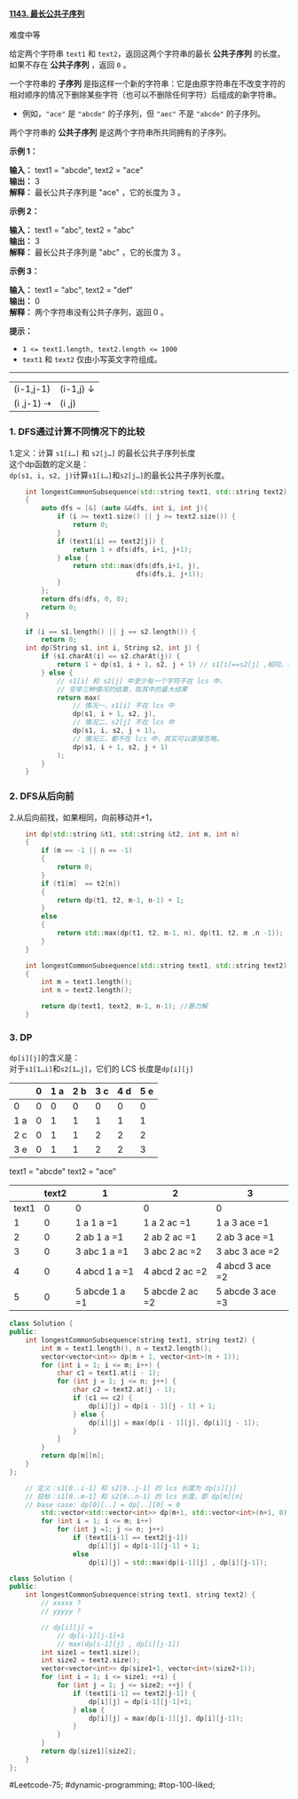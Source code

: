 #### [1143. 最长公共子序列](https://leetcode.cn/problems/longest-common-subsequence/)

难度中等

给定两个字符串 `text1` 和 `text2`，返回这两个字符串的最长 **公共子序列** 的长度。如果不存在 **公共子序列** ，返回 `0` 。

一个字符串的 **子序列** 是指这样一个新的字符串：它是由原字符串在不改变字符的相对顺序的情况下删除某些字符（也可以不删除任何字符）后组成的新字符串。

-   例如，`"ace"` 是 `"abcde"` 的子序列，但 `"aec"` 不是 `"abcde"` 的子序列。

两个字符串的 **公共子序列** 是这两个字符串所共同拥有的子序列。

**示例 1：**

**输入：** text1 = "abcde", text2 = "ace"  
**输出：** 3  
**解释：** 最长公共子序列是 "ace" ，它的长度为 3 。  

**示例 2：**

**输入：** text1 = "abc", text2 = "abc"  
**输出：** 3  
**解释：** 最长公共子序列是 "abc" ，它的长度为 3 。  

**示例 3：**

**输入：** text1 = "abc", text2 = "def"  
**输出：** 0  
**解释：** 两个字符串没有公共子序列，返回 0 。

**提示：**

-   `1 <= text1.length, text2.length <= 1000`
-   `text1` 和 `text2` 仅由小写英文字符组成。

---- ----

|             |           |
| ----------- | --------- |
| (i-1,j-1)   | (i-1,j) ↓ |
| (i  ,j-1) ⇢ | (i  ,j)   |

### 1. DFS通过计算不同情况下的比较
1.定义：计算 `s1[i…]` 和 `s2[j…]` 的最长公共子序列长度  
这个dp函数的定义是：  
`dp(s1, i, s2, j)`计算`s1[i…]`和`s2[j…]`的最长公共子序列长度。  
```cpp
    int longestCommonSubsequence(std::string text1, std::string text2)
    {
        auto dfs = [&] (auto &&dfs, int i, int j){
            if (i >= text1.size() || j >= text2.size()) {
                return 0;
            }
            if (text1[i] == text2[j]) {
                return 1 + dfs(dfs, i+1, j+1);
            } else {
                return std::max(dfs(dfs,i+1, j),
                                dfs(dfs,i, j+1));
            }
        };
        return dfs(dfs, 0, 0);
        return 0;
    }
```

```cpp
    if (i == s1.length() || j == s2.length()) {
        return 0;
    int dp(String s1, int i, String s2, int j) {
        if (s1.charAt(i) == s2.charAt(j)) {
            return 1 + dp(s1, i + 1, s2, j + 1) // s1[i]==s2[j] ,相同，在LCS中
        } else {
            // s1[i] 和 s2[j] 中至少有一个字符不在 lcs 中，
            // 穷举三种情况的结果，取其中的最大结果
            return max(
                // 情况一、s1[i] 不在 lcs 中
                dp(s1, i + 1, s2, j),
                // 情况二、s2[j] 不在 lcs 中
                dp(s1, i, s2, j + 1),
                // 情况三、都不在 lcs 中，其实可以直接忽略。
                dp(s1, i + 1, s2, j + 1)
            );
        }
    }
```

### 2. DFS从后向前  
2.从后向前找，如果相同，向前移动并+1，

```cpp
    int dp(std::string &t1, std::string &t2, int m, int n)
    {
        if (m == -1 || n == -1)
        {
            return 0;
        }
        if (t1[m]  == t2[n])
        {
            return dp(t1, t2, m-1, n-1) + 1;
        }
        else
        {
            return std::max(dp(t1, t2, m-1, n), dp(t1, t2, m ,n -1));
        }
    }

    int longestCommonSubsequence(std::string text1, std::string text2)
    {
        int m = text1.length();
        int n = text2.length();

        return dp(text1, text2, m-1, n-1); //暴力解
    }
```

### 3. DP
`dp[i][j]`的含义是：  
对于`s1[1…i]`和`s2[1…j]`，它们的 LCS 长度是`dp[i][j]`

|     | 0   | 1 a | 2 b | 3 c | 4 d | 5 e |
| --- | --- | --- | --- | --- | --- | --- |
| 0   | 0   | 0   | 0   | 0   | 0   | 0   |
| 1 a | 0   | 1   | 1   | 1   | 1   | 1   |
| 2 c | 0   | 1   | 1   | 2   | 2   | 2   |
| 3 e | 0   | 1   | 1   | 2   | 2   | 3   |
text1 = "abcde"
text2 = "ace"

|       | text2 | 1              | 2               | 3                |
| ----- | ----- | -------------- | --------------- | ---------------- |
| text1 | 0     | 0              | 0               | 0                |
| 1     | 0     | 1 a     1 a =1 | 1 a     2 ac =1 | 1 a     3 ace =1 |
| 2     | 0     | 2 ab    1 a =1 | 2 ab    2 ac =1 | 2 ab    3 ace =1 |
| 3     | 0     | 3 abc   1 a =1 | 3 abc   2 ac =2 | 3 abc   3 ace =2 |
| 4     | 0     | 4 abcd  1 a =1 | 4 abcd  2 ac =2 | 4 abcd  3 ace =2 |
| 5     | 0     | 5 abcde 1 a =1 | 5 abcde 2 ac =2 | 5 abcde 3 ace =3 |
```cpp
class Solution {
public:
    int longestCommonSubsequence(string text1, string text2) {
        int m = text1.length(), n = text2.length();
        vector<vector<int>> dp(m + 1, vector<int>(n + 1));
        for (int i = 1; i <= m; i++) {
            char c1 = text1.at(i - 1);
            for (int j = 1; j <= n; j++) {
                char c2 = text2.at(j - 1);
                if (c1 == c2) {
                    dp[i][j] = dp[i - 1][j - 1] + 1;
                } else {
                    dp[i][j] = max(dp[i - 1][j], dp[i][j - 1]);
                }
            }
        }
        return dp[m][n];
    }
};
```


```cpp
    // 定义：s1[0..i-1] 和 s2[0..j-1] 的 lcs 长度为 dp[i][j]
    // 目标：s1[0..m-1] 和 s2[0..n-1] 的 lcs 长度，即 dp[m][n]
    // base case: dp[0][..] = dp[..][0] = 0
        std::vector<std::vector<int>> dp(m+1, std::vector<int>(n+1, 0));
        for (int i = 1; i <= m; i++)
            for (int j =1; j <= n; j++)
                if (text1[i-1] == text2[j-1])
                    dp[i][j] = dp[i-1][j-1] + 1;
                else
                    dp[i][j] = std::max(dp[i-1][j] , dp[i][j-1]);
```

```cpp
class Solution {
public:
    int longestCommonSubsequence(string text1, string text2) {
        // xxxxx ?
        // yyyyy ?

        // dp[i][j] = 
            // dp[i-1][j-1]+1
            // max(dp[i-1][j] , dp[i][j-1])
        int size1 = text1.size();
        int size2 = text2.size();
        vector<vector<int>> dp(size1+1, vector<int>(size2+1));
        for (int i = 1; i <= size1; ++i) {
            for (int j = 1; j <= size2; ++j) {
                if (text1[i-1] == text2[j-1]) {
                    dp[i][j] = dp[i-1][j-1]+1;
                } else {
                    dp[i][j] = max(dp[i-1][j], dp[i][j-1]);
                }
            }
        }
        return dp[size1][size2];
    }
};
```


#Leetcode-75; #dynamic-programming; #top-100-liked;